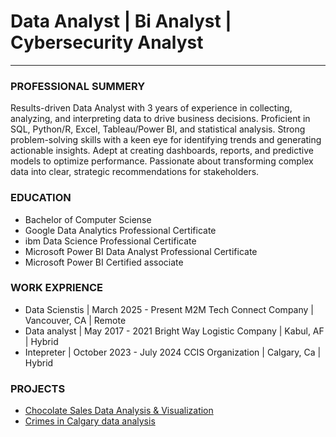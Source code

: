 # Data Analyst | Bi Analyst | Cybersecurity Analyst
------------------------------------------------
### PROFESSIONAL SUMMERY
  Results-driven Data Analyst with 3 years of experience in collecting, analyzing, and interpreting data to drive business decisions. Proficient in SQL, Python/R, Excel,       Tableau/Power BI, and statistical analysis. Strong problem-solving skills with a keen eye for identifying trends and generating actionable insights. Adept at creating dashboards, reports, and predictive models to optimize performance. Passionate about transforming complex data into clear, strategic recommendations for stakeholders.

### EDUCATION
+ Bachelor of Computer Sciense
+ Google Data Analytics Professional Certificate
+ ibm Data Science Professional Certificate
+ Microsoft Power BI Data Analyst Professional Certificate
+ Microsoft Power BI Certified associate


###   WORK EXPRIENCE
+  Data Scienstis | March 2025 - Present
M2M Tech Connect Company | Vancouver, CA | Remote 
+ Data analyst | May 2017 - 2021
Bright Way Logistic Company | Kabul, AF | Hybrid
+ Intepreter | October 2023 - July 2024
CCIS Organization | Calgary, Ca | Hybrid


### PROJECTS
+ <a href= "https://github.com/eemalzazaii/Chocolate-sales-analysis">Chocolate Sales Data Analysis & Visualization</a>
+ <a href= "https://github.com/eemalzazaii/Calgary_Crimes_Data_analysis_Excel">Crimes in Calgary data analysis</a>
